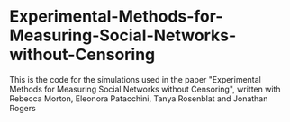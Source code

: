 # Experimental-Methods-for-Measuring-Social-Networks-without-Censoring

This is the code for the simulations used in the paper "Experimental Methods for Measuring Social Networks without Censoring", written with Rebecca Morton, Eleonora Patacchini, Tanya Rosenblat and Jonathan Rogers
